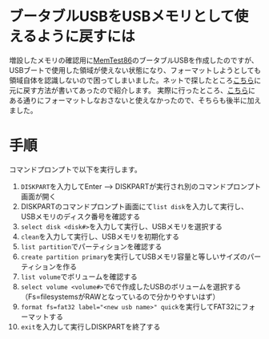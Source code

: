 <!--
title:   ブータブルUSBを元のUSBメモリに戻す
tags:    bootableUSB
id:      5d1083afaabafd72a608
private: false
-->
# ブータブルUSBをUSBメモリとして使えるように戻すには

増設したメモリの確認用に[MemTest86](https://www.memtest86.com/)のブータブルUSBを作成したのですが、USBブートで使用した領域が使えない状態になり、フォーマットしようとしても領域自体を認識しないので困ってしまいました。ネットで探したところ[こちら](www.eastforest.jp/esthome/memo/245)に元に戻す方法が書いてあったので紹介します。
実際に行ったところ、[こちら](www.atmarkit.co.jp/ait/articles/0812/26/news119_2.html#create)にある通りにフォーマットしなおさないと使えなかったので、そちらも後半に加えました。

# 手順

コマンドプロンプトで以下を実行します。

1. `DISKPART`を入力してEnter --> DISKPARTが実行され別のコマンドプロンプト画面が開く
2. DISKPARTのコマンドプロンプト画面にて`list disk`を入力して実行し、USBメモリのディスク番号を確認する
3. `select disk <disk#>`を入力して実行し、USBメモリを選択する
4. `clean`を入力して実行し、USBメモリを初期化する
5. `list partition`でパーティションを確認する
6. `create partition primary`を実行してUSBメモリ容量と等しいサイズのパーティションを作る
7. `list volume`でボリュームを確認する
8. `select volume <volume#>`で6で作成したUSBのボリュームを選択する（Fs=filesystemsがRAWとなっているので分かりやすいはず）
9. `format fs=fat32 label="<new usb name>" quick`を実行してFAT32にフォーマットする
10. `exit`を入力して実行しDISKPARTを終了する